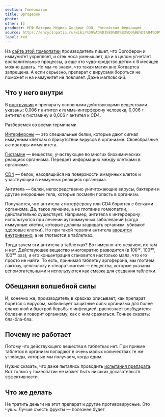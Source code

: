 ```yaml
---
section: Гомеопатия
title: Эргоферон
photo:
other: []
producer: НПФ Материа Медика Холдинг ООО, Российская Федерация
source: https://encyclopatia.ru/wiki/%D0%AD%D1%80%D0%B3%D0%BE%D1%84%D0%B5%D1%80%D0%BE%D0%BD
label: red
---
```


На [сайте этой гомеопатии](https://www.ergoferon.ru/?utm_source=google&utm_medium=cpc&utm_campaign=materiamedica_tw_ergoferon_google_ppc_search_brand_rf%7C11247582400&utm_content=type_g%7Cpl_%7Cadid_469377869706%7C113964669047rt_kwd-299480485569%7Cpos_%7Cdevice_c&utm_term=%D1%8D%D1%80%D0%B3%D0%BE%D1%84%D0%B5%D1%80%D0%BE%D0%BD%7Ckwid_kwd-299480485569) производитель пишет, что Эргоферон и иммунитет укрепляет, и отек носа уменьшает, да и в целом угнетает воспалительные процессы, а еще это чудо-средство детям с 6 месяцев можно давать. Но мы-то знаем, что такая магия вне Хогвартса запрещена. А если серьезно, препарат с вирусами бороться не поможет и на иммунитет не повлияет. Даже магловский.

## Что у него внутри

В [инструкции](https://www.vidal.ru/drugs/ergoferon__39693) к препарату основными действующими веществами указаны: 0,006 г антител к гамма-интерферону человека, 0,006 г антител к гистамину и 0,006 г антител к CD4.

Разберемся со всеми терминами.

[Интерфероны](https://www.sciencedirect.com/topics/neuroscience/interferon) — это специальные белки, которые дают сигнал иммунным клеткам о присутствии вирусов в организме. Своеобразные активаторы иммунитета.

[Гистамин](https://molpharm.aspetjournals.org/content/90/5/649) — вещество, участвующее во многих биохимических реакциях организма. Передает информацию между клетками в организме.

[CD4](https://www.sciencedirect.com/science/article/pii/S0065277608604988?via%3Dihub) — белок, находящийся на поверхности иммунных клеток и участвующий в иммунных реакциях организма.

Антитела — белки, непосредственно уничтожающие вирусы, бактерии и другие инородные тела, которые посмели попасть в организм.

Получается, что антитела к интерферону или CD4 борются с белками организма. Да, такое лечение, а не глотание гомеопатии, действительно существует. Например, антитела к интерферону используются при лечении аутоиммунных заболеваний (когда иммунные клетки, которые должны защищать организм, убивают здоровые клетки). Но при такой терапии антитела [вводятся внутривенно](https://www.hcplive.com/view/emapalumab-approved-for-rare-primary-hemophagocytic-lymphohistiocytosis), а не глотаются в таблетках.

Тогда зачем эти антитела в таблетках? Вот именно что незачем, их там и нет. Действующее вещество многократно разводится (в 100¹², 100³⁰, 100⁵⁰ раз), и его концентрация становится настолько мала, что его просто не найти. То есть, принимая таблетку эргоферона, мы глотаем лактозу, целлюлозу и стеарат магния — вещества, которые указаны вспомогательными и используются как смазка для создания таблетки.

## Обещания волшебной силы

И, конечно же, производитель в красках описывает, как препарат борется с вирусом, мобилизует защитные силы организма для более слаженной и быстрой борьбы с инфекцией, распознает возбудителя болезни и говорит организму, как с ним сражаться. Точнее сказать: бла-бла-бла.

## Почему не работает

Потому что действующего вещества в таблетках нет. При приеме таблеток в организм попадают в очень малых количествах те же углеводы, которые мы получаем, когда едим.

Нужно сказать, что даже пытались проводить [испытания препарата](https://clinicaltrials.gov/ct2/show/NCT03039621?term=ergoferon&draw=2). Вот только у гомеопатии не может быть никаких доказательств эффективности.

## Что же делать

Не тратить деньги на этот препарат и другие противовирусные. Это чушь. Лучше съесть фрукты — полезнее будет.